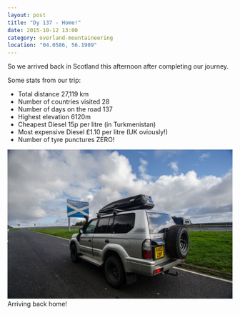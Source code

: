 ```yaml
---
layout: post
title: "Dy 137 - Home!"
date: 2015-10-12 13:00
category: overland-mountaineering
location: "04.0586, 56.1909"
---
```


So we arrived back in Scotland this afternoon after completing our journey.  

Some stats from our trip:  
- Total distance 27,119 km
- Number of countries visited 28
- Number of days on the road 137
- Highest elevation 6120m
- Cheapest Diesel 15p per litre (in Turkmenistan)
- Most expensive Diesel £1.10 per litre (UK oviously!)
- Number of tyre punctures ZERO!

![Name of photo](/photos/home/home-1.jpg "Optional title")
Arriving back home!
